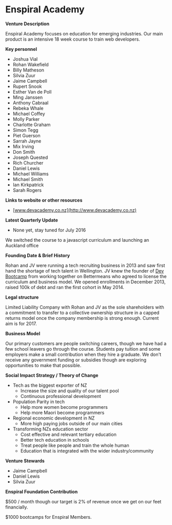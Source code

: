 # Enspiral Academy

**Venture Description**

Enspiral Academy focuses on education for emerging industries. Our main product is an intensive 18 week course to train web developers.

**Key personnel**

* Joshua Vial
* Rohan Wakefield
* Billy Matheson
* Silvia Zuur
* Jaime Campbell
* Rupert Snook
* Esther Van de Poll
* Ming Janssen
* Anthony Cabraal
* Rebeka Whale
* Michael Coffey
* Molly Parker
* Charlotte Graham
* Simon Tegg
* Piet Guerson
* Sarrah Jayne
* Mix Irving
* Don Smith
* Joseph Quested
* Rich Churcher
* Daniel Lewis
* Michael Williams
* Michael Smith
* Ian Kirkpatrick
* Sarah Rogers

**Links to website or other resources**

* [www.devacademy.co.nz](http://www.devacademy.co.nz)

**Latest Quarterly Update**

* None yet, stay tuned for July 2016

We switched the course to a javascript curriculum and launching an Auckland office

**Founding Date & Brief History**

Rohan and JV were running a tech recruiting business in 2013 and saw first hand the shortage of tech talent in Wellington. JV knew the founder of [Dev Bootcamp](http://www.devbootcamp.com) from working together on Bettermeans who agreed to license the curriculum and business model. We opened enrollments in December 2013, raised 100k of debt and ran the first cohort in May 2014.

**Legal structure**

Limited Liability Company with Rohan and JV as the sole shareholders with a commitment to transfer to a collective ownership structure in a capped returns model once the company membership is strong enough. Current aim is for 2017.

**Business Model**

Our primary customers are people switching careers, though we have had a few school leavers go through the course. Students pay tuition and some employers make a small contribution when they hire a graduate. We don't receive any government funding or subsidies though are exploring opportunities to make that possible.

**Social Impact Strategy / Theory of Change**

* Tech as the biggest exporter of NZ
  * Increase the size and quality of our talent pool
  * Continuous professional development
* Population Parity in tech 
  * Help more women become programmers
  * Help more Maori become programmers
* Regional economic development in NZ
  * More high paying jobs outside of our main cities
* Transforming NZs education sector
  * Cost effective and relevant tertiary education
  * Better tech education in schools
  * Treat people like people and train the whole human
  * Education that is integrated with the wider industry/community

**Venture Stewards**

* Jaime Campbell
* Daniel Lewis
* Silvia Zuur

**Enspiral Foundation Contribution**

$500 / month though our target is 2% of revenue once we get on our feet financially.

$1000 bootcamps for Enspiral Members.

